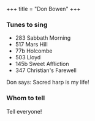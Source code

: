 +++
title = "Don Bowen"
+++


### Tunes to sing

- 283 Sabbath Morning
- 517 Mars Hill
- 77b Holcombe
- 503 Lloyd
- 145b Sweet Affliction
- 347 Christian's Farewell
 

Don says: Sacred harp is my life!


### Whom to tell

 
Tell everyone!
